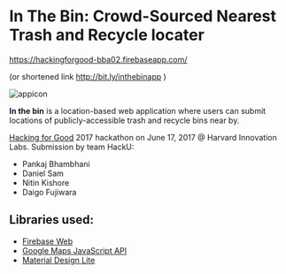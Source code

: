 # In The Bin: Crowd-Sourced Nearest Trash and Recycle locater

https://hackingforgood-bba02.firebaseapp.com/

(or shortened link http://bit.ly/inthebinapp )

![appicon](https://user-images.githubusercontent.com/846229/27256498-9a53f61e-5384-11e7-9056-d2b49cda5746.png)


**In the bin** is a location-based web application where users can submit locations of publicly-accessible trash and recycle bins near by. 

[Hacking for Good](https://www.meetup.com/hacking-for-good-2017/events/239012327/) 2017 hackathon on June 17, 2017 @ Harvard Innovation Labs.
Submission by team HackU: 
- Pankaj Bhambhani
- Daniel Sam
- Nitin Kishore
- Daigo Fujiwara

## Libraries used:

 - [Firebase Web](https://codelabs.developers.google.com/codelabs/firebase-web/)
 - [Google Maps JavaScript API](https://developers.google.com/maps/documentation/javascript/)
 - [Material Design Lite](https://getmdl.io/started/index.html)
